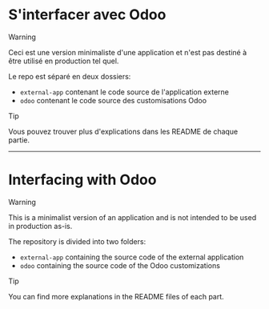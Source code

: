 # S'interfacer avec Odoo

> [!WARNING]
> Ceci est une version minimaliste d'une application et n'est pas destiné à être utilisé en production tel quel.

Le repo est séparé en deux dossiers:
- `external-app` contenant le code source de l'application externe
- `odoo` contenant le code source des customisations Odoo

> [!TIP]
> Vous pouvez trouver plus d'explications dans les README de chaque partie.

---

# Interfacing with Odoo

> [!WARNING]
> This is a minimalist version of an application and is not intended to be used in production as-is.

The repository is divided into two folders:
- `external-app` containing the source code of the external application
- `odoo` containing the source code of the Odoo customizations

> [!TIP]
> You can find more explanations in the README files of each part.
